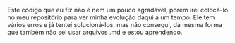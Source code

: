 Este código que eu fiz não é nem um pouco agradável, porém irei colocá-lo no meu repositório para ver minha evolução daqui a um tempo. Ele tem vários erros e já tentei solucioná-los, mas não consegui, da mesma forma que também não sei usar arquivos .md e estou aprendendo.
